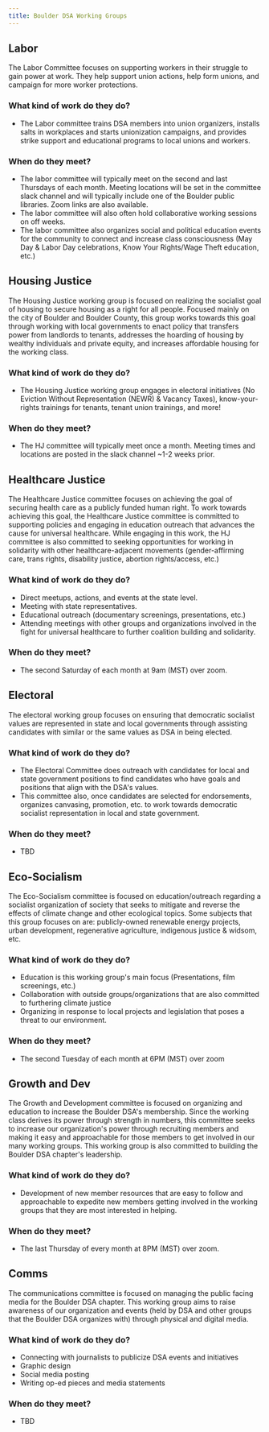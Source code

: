 ```yaml
---
title: Boulder DSA Working Groups
---
```


## Labor
The Labor Committee focuses on supporting workers in their struggle to gain power at work. They help support union actions, help form unions, and campaign for more worker protections.

### What kind of work do they do?
* The Labor committee trains DSA members into union organizers, installs salts in workplaces and starts unionization campaigns, and provides strike support and educational programs to local unions and workers.

### When do they meet?
* The labor committee will typically meet on the second and last Thursdays of each month. Meeting locations will be set in the committee slack channel and will typically include one of the Boulder public libraries. Zoom links 	are also available.
* The labor committee will also often hold collaborative working sessions on off weeks.
* The labor committee also organizes social and political education events for the community to connect and increase class consciousness (May Day & Labor Day celebrations, Know Your Rights/Wage Theft education, etc.)


## Housing Justice
The Housing Justice working group is focused on realizing the socialist goal of housing to secure housing as a right for all people. Focused mainly on the city of Boulder and Boulder County, this group works towards this goal through working with local governments to enact policy that transfers power from landlords to tenants, addresses the hoarding of housing by wealthy individuals and private equity, and increases affordable housing for the working class.

### What kind of work do they do?
* The Housing Justice working group engages in electoral initiatives (No Eviction Without Representation (NEWR) & Vacancy Taxes), know-your-rights trainings for tenants, tenant union trainings, and more!

### When do they meet?
* The HJ committee will typically meet once a month. Meeting times and locations are posted in the slack channel ~1-2 weeks prior.


## Healthcare Justice
The Healthcare Justice committee focuses on achieving the goal of securing health care as a publicly funded human right.  To work towards achieving this goal, the Healthcare Justice committee is committed to supporting policies and engaging in education outreach that advances the cause for universal healthcare. While engaging in this work, the HJ committee is also committed to seeking opportunities for working in solidarity with other healthcare-adjacent movements (gender-affirming care, trans rights, disability justice, abortion rights/access, etc.)

### What kind of work do they do?
* Direct meetups, actions, and events at the state level.
* Meeting with state representatives.
* Educational outreach (documentary screenings, presentations, etc.)
* Attending meetings with other groups and organizations involved in the fight for universal healthcare to further coalition building and solidarity.

### When do they meet?
* The second Saturday of each month at 9am (MST) over zoom.


## Electoral
The electoral working group focuses on ensuring that democratic socialist values are represented in state and local governments through assisting candidates with similar or the same values as DSA in being elected.

### What kind of work do they do?
* The Electoral Committee does outreach with candidates for local and state government positions to find candidates who have goals and positions that align with the DSA's values.
* This committee also, once candidates are selected for endorsements, organizes canvasing, promotion, etc. to work towards democratic socialist representation in local and state government.

### When do they meet?
* TBD


## Eco-Socialism
The Eco-Socialism committee is focused on education/outreach regarding a socialist organization of society that seeks to mitigate and reverse the effects of climate change and other ecological topics. Some subjects that this group focuses on are: publicly-owned renewable energy projects, urban development, regenerative agriculture, indigenous justice & widsom, etc.

### What kind of work do they do?
* Education is this working group's main focus (Presentations, film screenings, etc.)
* Collaboration with outside groups/organizations that are also committed to furthering climate justice
* Organizing in response to local projects and legislation that poses a threat to our environment.

### When do they meet?
* The second Tuesday of each month at 6PM (MST) over zoom


## Growth and Dev
The Growth and Development committee is focused on organizing and education to increase the Boulder DSA's membership. Since the working class derives its power through strength in numbers, this committee seeks to increase our organization's power through recruiting members and making it easy and approachable for those members to get involved in our many working groups. This working group is also committed to building the Boulder DSA chapter's leadership.

### What kind of work do they do?
* Development of new member resources that are easy to follow and approachable to expedite new members getting involved in the working groups that they are most interested in helping.

### When do they meet?
* The last Thursday of every month at 8PM (MST) over zoom.


## Comms
The communications committee is focused on managing the public facing media for the Boulder DSA chapter. This working group aims to raise awareness of our organization and events (held by DSA and other groups that the Boulder DSA organizes with) through physical and digital media.

### What kind of work do they do?
* Connecting with journalists to publicize DSA events and initiatives
* Graphic design
* Social media posting
* Writing op-ed pieces and media statements

### When do they meet?
* TBD

